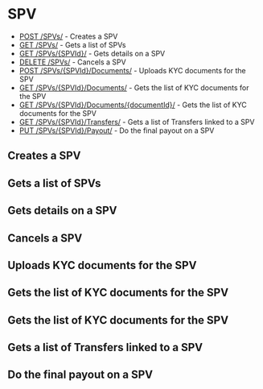 # SPV

* [POST /SPVs/](#post_spv) - Creates a SPV
* [GET /SPVs/](#get_spv) - Gets a list of SPVs
* [GET /SPVs/{SPVId}/](#get_spv_spvid) - Gets details on a SPV
* [DELETE /SPVs/](#delete_spv) - Cancels a SPV
* [POST /SPVs/{SPVId}/Documents/](#post_spv_document) - Uploads KYC documents for the SPV
* [GET /SPVs/{SPVId}/Documents/](#get_spv_document) - Gets the list of KYC documents for the SPV
* [GET /SPVs/{SPVId}/Documents/{documentId}/](#get_spv_document_documentid) - Gets the list of KYC documents for the SPV
* [GET /SPVs/{SPVId}/Transfers/](#get_spv_spvid_transfer) - Gets a list of Transfers linked to a SPV
* [PUT /SPVs/{SPVId}/Payout/](#put_spv_spvid_payout) - Do the final payout on a SPV

## <a id="post_spv"></a> Creates a SPV
## <a id="get_spv"></a> Gets a list of SPVs
## <a id="get_spv_spvid"></a> Gets details on a SPV
## <a id="delete_spv"></a> Cancels a SPV
## <a id="post_spv_document"></a> Uploads KYC documents for the SPV
## <a id="get_spv_document"></a> Gets the list of KYC documents for the SPV
## <a id="get_spv_document_documentid"></a> Gets the list of KYC documents for the SPV
## <a id="get_spv_spvid_transfer"></a> Gets a list of Transfers linked to a SPV
## <a id="put_spv_spvid_payout"></a> Do the final payout on a SPV